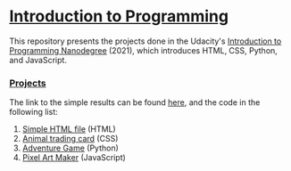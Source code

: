 # [Introduction to Programming](https://www.udacity.com/course/intro-to-programming-nanodegree--nd000)

This repository presents the projects done in the Udacity's [Introduction to Programming Nanodegree](https://www.udacity.com/course/intro-to-programming-nanodegree--nd000) (2021), which introduces HTML, CSS, Python, and JavaScript.



###  [Projects](http://introduction-to-programming.netlify.app)
The link to the simple results can be found [here](http://introduction-to-programming.netlify.app), and the code in the following list:
1. [Simple HTML file](https://github.com/pfrazao/udacity-introduction-to-programming/blob/main/01%20HTML/notes.html) (HTML)
2. [Animal trading card](https://github.com/pfrazao/udacity-introduction-to-programming/tree/main/02%20CSS) (CSS)
3. [Adventure Game](https://github.com/pfrazao/udacity-introduction-to-programming/tree/main/03%20Python) (Python)
4. [Pixel Art Maker](https://github.com/pfrazao/udacity-introduction-to-programming/tree/main/04%20JavaScript) (JavaScript)
 
